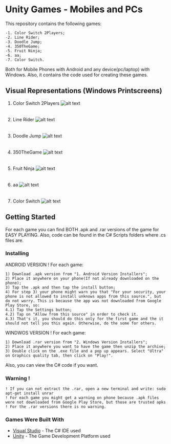 # Unity Games - Mobiles and PCs
This repository contains the following games:
```
-1. Color Switch 2Players;
-2. Line Rider;
-3. Doodle Jump;
-4. 350TheGame;
-5. Fruit Ninja;
-6. aa;
-7. Color Switch.
```
Both for Mobile Phones with Android and any device(pc/laptop) with Windows. Also, it contains the code used for creating these games.

## Visual Representations (Windows Printscreens)
1. Color Switch 2Players
![alt text](https://github.com/DanutGavrus/Photos/blob/master/1.%20Color%20Switch%202Players.png)<br/><br/><br/>
2. Line Rider
![alt text](https://github.com/DanutGavrus/Photos/blob/master/2.%20Line%20Rider.png)<br/><br/><br/>
3. Doodle Jump
![alt text](https://github.com/DanutGavrus/Photos/blob/master/3.%20Doodle%20Jump.png)<br/><br/><br/>
4. 350TheGame
![alt text](https://github.com/DanutGavrus/Photos/blob/master/4.%20350TheGame.png)<br/><br/><br/>
5. Fruit Ninja
![alt text](https://github.com/DanutGavrus/Photos/blob/master/5.%20Fruit%20Ninja.png)<br/><br/><br/>
6. aa
![alt text](https://github.com/DanutGavrus/Photos/blob/master/6.%20aa.png)<br/><br/><br/>
7. Color Switch
![alt text](https://github.com/DanutGavrus/Photos/blob/master/7.%20Color%20Switch.png)

## Getting Started
For each game you can find BOTH .apk and .rar versions of the game for EASY PLAYING. Also, code can be found in the C# Scripts folders where .cs files are.

### Installing
ANDROID VERSION ! For each game:
```
1) Download .apk version from "1. Android Version Installers";
2) Place it anywhere on your phone(If not already downloaded on the phone);
3) Tap the .apk and then tap the install button;
4) For step 3) your phone might warn you that "For your security, your phone is not allowed to install unknows apps from this source.", but do not worry. This is because the app was not downloaded from Google Play Store, so:
4.1) Tap the Settings button;
4.2) Tap on "Allow from this source" in order to check it.
4.3) That's it, you should do this only for the first game and the it should not tell you this again. Otherwise, do the some for others.
```
WINDWOS VERSION ! For each game:
```
1) Download .rar version from "2. Windows Version Installers";
2) Place it anywhere you want to have the game then unzip the archive;
3) Double click on the .exe file and a pop up appears. Select "Ultra" on Graphics quality tab, then click on "Play!".
```
Also, you can view the C# code if you want.

### Warning !
```
! If you can not extract the .rar, open a new terminal and write: sudo apt-get install unrar
! For each game you might get a warning on phone because .apk files were not downloaded from Google Play Store, but those are trusted apks ! For the .rar versions there is no warning.
```

### Games Were Built With
* [Visual Studio](https://visualstudio.microsoft.com/) - The C# IDE used
* [Unity](https://unity.com/) - The Game Development Platform used 